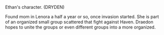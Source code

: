 Ethan's character. (DRYDEN)

Found mom in Lenora a half a year or so, once invasion started. She is part of an organized small group scattered that fight against Haven. Draedon hopes to unite the groups or even different groups into a more organized. 

